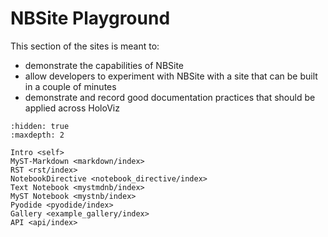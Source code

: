 # NBSite Playground

This section of the sites is meant to:

- demonstrate the capabilities of NBSite
- allow developers to experiment with NBSite with a site that can be built in a couple of minutes
- demonstrate and record good documentation practices that should be applied across HoloViz

```{toctree}
:hidden: true
:maxdepth: 2

Intro <self>
MyST-Markdown <markdown/index>
RST <rst/index>
NotebookDirective <notebook_directive/index>
Text Notebook <mystmdnb/index>
MyST Notebook <mystnb/index>
Pyodide <pyodide/index>
Gallery <example_gallery/index>
API <api/index>
```
